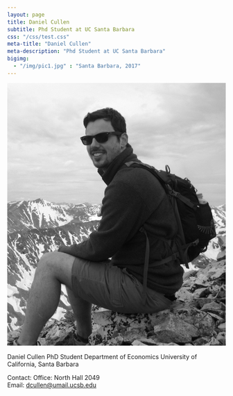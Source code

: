 ```yaml
---
layout: page
title: Daniel Cullen
subtitle: Phd Student at UC Santa Barbara
css: "/css/test.css"
meta-title: "Daniel Cullen"
meta-description: "Phd Student at UC Santa Barbara"
bigimg:
  - "/img/pic1.jpg" : "Santa Barbara, 2017"
---
```


<div id="col">

<img src= "img/dcullen2.jpg" >


<p>
Daniel Cullen
PhD Student   
Department of Economics  
University of California, Santa Barbara

Contact: 
Office: North Hall 2049  
Email: dcullen@umail.ucsb.edu
</p>
</div>

